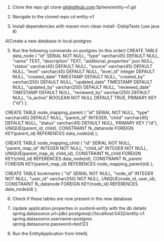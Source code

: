1) Clone the repo
   git clone git@github.com:Sphere/entity-v1.git

2) Navigate to the cloned repo
   cd entity-v1

3) Install dependencies with maven
   mvn clean install -DskipTests (use java 8)

4)Create a new database in local postgres

5) Run the following commands on postgres (in this order)
   CREATE TABLE data_node (
   "id" SERIAL NOT NULL,
   "type" varchar(45) DEFAULT NULL,
   "name" TEXT,
   "description" TEXT,
   "additional_properties" json NULL,
   "status" varchar(45) DEFAULT NULL,
   "source" varchar(45) DEFAULT NULL,
   "level" varchar(45) DEFAULT NULL,
   "level_id" integer DEFAULT NULL,
   "created_date" TIMESTAMP DEFAULT NULL,
   "created_by" varchar(250) DEFAULT NULL,
   "updated_date" TIMESTAMP DEFAULT NULL,
   "updated_by" varchar(250) DEFAULT NULL,
   "reviewed_date" TIMESTAMP DEFAULT NULL,
   "reviewed_by" varchar(250) DEFAULT NULL,
   "is_active" BOOLEAN NOT NULL DEFAULT TRUE,
   PRIMARY KEY ("id")
   );

CREATE TABLE node_mapping_parent (
"id" SERIAL NOT NULL,
"type" varchar(45) DEFAULT NULL,
"parent_id" INTEGER,
"child" varchar(45) DEFAULT NULL,
"status" varchar(45) DEFAULT NULL,
PRIMARY KEY ("id"),
UNIQUE(parent_id, child),
CONSTRAINT fk_datanode
FOREIGN KEY(parent_id)
REFERENCES data_node(id)
);

CREATE TABLE node_mapping_child (
"id" SERIAL NOT NULL,
"parent_map_id" INTEGER NOT NULL,
"child_id" INTEGER NOT NULL,
UNIQUE(parent_map_id, child_id),
CONSTRAINT fk_child
FOREIGN KEY(child_id)
REFERENCES data_node(id),
CONSTRAINT fk_parent
FOREIGN KEY(parent_map_id)
REFERENCES node_mapping_parent(id)
);


CREATE TABLE bookmarks (
"id" SERIAL NOT NULL,
"node_id" INTEGER NOT NULL,
"user_id" varchar(250) NOT NULL,
UNIQUE(node_id, user_id),
CONSTRAINT fk_datanode
FOREIGN KEY(node_id)
REFERENCES data_node(id)
);

6) Check if these tables are now present in the new database

7) Update application.properties in sunbird-entity with the db details
   spring.datasource.url=jdbc:postgresql://localhost:5432/entity-v1
   spring.datasource.username=postgres
   spring.datasource.password=test123

8) Run the EntityApplication from Intellij